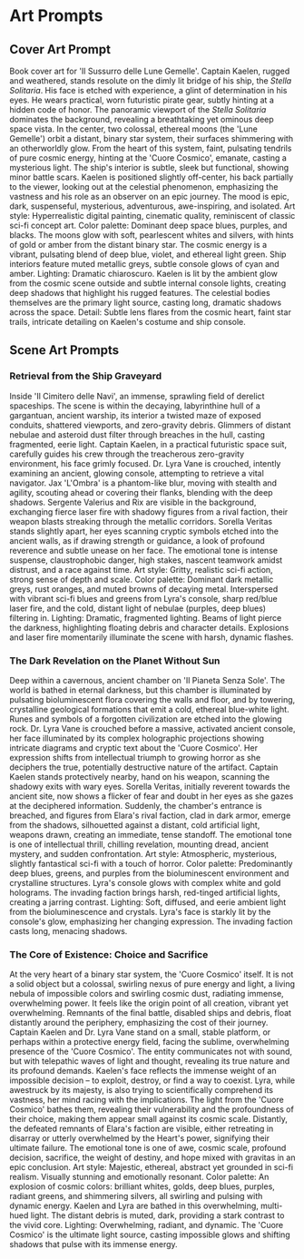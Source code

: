 # Art Prompts

## Cover Art Prompt

Book cover art for 'Il Sussurro delle Lune Gemelle'. Captain Kaelen, rugged and weathered, stands resolute on the dimly lit bridge of his ship, the *Stella Solitaria*. His face is etched with experience, a glint of determination in his eyes. He wears practical, worn futuristic pirate gear, subtly hinting at a hidden code of honor. The panoramic viewport of the *Stella Solitaria* dominates the background, revealing a breathtaking yet ominous deep space vista. In the center, two colossal, ethereal moons (the 'Lune Gemelle') orbit a distant, binary star system, their surfaces shimmering with an otherworldly glow. From the heart of this system, faint, pulsating tendrils of pure cosmic energy, hinting at the 'Cuore Cosmico', emanate, casting a mysterious light. The ship's interior is subtle, sleek but functional, showing minor battle scars. Kaelen is positioned slightly off-center, his back partially to the viewer, looking out at the celestial phenomenon, emphasizing the vastness and his role as an observer on an epic journey. The mood is epic, dark, suspenseful, mysterious, adventurous, awe-inspiring, and isolated. Art style: Hyperrealistic digital painting, cinematic quality, reminiscent of classic sci-fi concept art. Color palette: Dominant deep space blues, purples, and blacks. The moons glow with soft, pearlescent whites and silvers, with hints of gold or amber from the distant binary star. The cosmic energy is a vibrant, pulsating blend of deep blue, violet, and ethereal light green. Ship interiors feature muted metallic greys, subtle console glows of cyan and amber. Lighting: Dramatic chiaroscuro. Kaelen is lit by the ambient glow from the cosmic scene outside and subtle internal console lights, creating deep shadows that highlight his rugged features. The celestial bodies themselves are the primary light source, casting long, dramatic shadows across the space. Detail: Subtle lens flares from the cosmic heart, faint star trails, intricate detailing on Kaelen's costume and ship console.

## Scene Art Prompts

### Retrieval from the Ship Graveyard

Inside 'Il Cimitero delle Navi', an immense, sprawling field of derelict spaceships. The scene is within the decaying, labyrinthine hull of a gargantuan, ancient warship, its interior a twisted maze of exposed conduits, shattered viewports, and zero-gravity debris. Glimmers of distant nebulae and asteroid dust filter through breaches in the hull, casting fragmented, eerie light. Captain Kaelen, in a practical futuristic space suit, carefully guides his crew through the treacherous zero-gravity environment, his face grimly focused. Dr. Lyra Vane is crouched, intently examining an ancient, glowing console, attempting to retrieve a vital navigator. Jax 'L'Ombra' is a phantom-like blur, moving with stealth and agility, scouting ahead or covering their flanks, blending with the deep shadows. Sergente Valerius and Rix are visible in the background, exchanging fierce laser fire with shadowy figures from a rival faction, their weapon blasts streaking through the metallic corridors. Sorella Veritas stands slightly apart, her eyes scanning cryptic symbols etched into the ancient walls, as if drawing strength or guidance, a look of profound reverence and subtle unease on her face. The emotional tone is intense suspense, claustrophobic danger, high stakes, nascent teamwork amidst distrust, and a race against time. Art style: Gritty, realistic sci-fi action, strong sense of depth and scale. Color palette: Dominant dark metallic greys, rust oranges, and muted browns of decaying metal. Interspersed with vibrant sci-fi blues and greens from Lyra's console, sharp red/blue laser fire, and the cold, distant light of nebulae (purples, deep blues) filtering in. Lighting: Dramatic, fragmented lighting. Beams of light pierce the darkness, highlighting floating debris and character details. Explosions and laser fire momentarily illuminate the scene with harsh, dynamic flashes.

### The Dark Revelation on the Planet Without Sun

Deep within a cavernous, ancient chamber on 'Il Pianeta Senza Sole'. The world is bathed in eternal darkness, but this chamber is illuminated by pulsating bioluminescent flora covering the walls and floor, and by towering, crystalline geological formations that emit a cold, ethereal blue-white light. Runes and symbols of a forgotten civilization are etched into the glowing rock. Dr. Lyra Vane is crouched before a massive, activated ancient console, her face illuminated by its complex holographic projections showing intricate diagrams and cryptic text about the 'Cuore Cosmico'. Her expression shifts from intellectual triumph to growing horror as she deciphers the true, potentially destructive nature of the artifact. Captain Kaelen stands protectively nearby, hand on his weapon, scanning the shadowy exits with wary eyes. Sorella Veritas, initially reverent towards the ancient site, now shows a flicker of fear and doubt in her eyes as she gazes at the deciphered information. Suddenly, the chamber's entrance is breached, and figures from Elara's rival faction, clad in dark armor, emerge from the shadows, silhouetted against a distant, cold artificial light, weapons drawn, creating an immediate, tense standoff. The emotional tone is one of intellectual thrill, chilling revelation, mounting dread, ancient mystery, and sudden confrontation. Art style: Atmospheric, mysterious, slightly fantastical sci-fi with a touch of horror. Color palette: Predominantly deep blues, greens, and purples from the bioluminescent environment and crystalline structures. Lyra's console glows with complex white and gold holograms. The invading faction brings harsh, red-tinged artificial lights, creating a jarring contrast. Lighting: Soft, diffused, and eerie ambient light from the bioluminescence and crystals. Lyra's face is starkly lit by the console's glow, emphasizing her changing expression. The invading faction casts long, menacing shadows.

### The Core of Existence: Choice and Sacrifice

At the very heart of a binary star system, the 'Cuore Cosmico' itself. It is not a solid object but a colossal, swirling nexus of pure energy and light, a living nebula of impossible colors and swirling cosmic dust, radiating immense, overwhelming power. It feels like the origin point of all creation, vibrant yet overwhelming. Remnants of the final battle, disabled ships and debris, float distantly around the periphery, emphasizing the cost of their journey. Captain Kaelen and Dr. Lyra Vane stand on a small, stable platform, or perhaps within a protective energy field, facing the sublime, overwhelming presence of the 'Cuore Cosmico'. The entity communicates not with sound, but with telepathic waves of light and thought, revealing its true nature and its profound demands. Kaelen's face reflects the immense weight of an impossible decision – to exploit, destroy, or find a way to coexist. Lyra, while awestruck by its majesty, is also trying to scientifically comprehend its vastness, her mind racing with the implications. The light from the 'Cuore Cosmico' bathes them, revealing their vulnerability and the profoundness of their choice, making them appear small against its cosmic scale. Distantly, the defeated remnants of Elara's faction are visible, either retreating in disarray or utterly overwhelmed by the Heart's power, signifying their ultimate failure. The emotional tone is one of awe, cosmic scale, profound decision, sacrifice, the weight of destiny, and hope mixed with gravitas in an epic conclusion. Art style: Majestic, ethereal, abstract yet grounded in sci-fi realism. Visually stunning and emotionally resonant. Color palette: An explosion of cosmic colors: brilliant whites, golds, deep blues, purples, radiant greens, and shimmering silvers, all swirling and pulsing with dynamic energy. Kaelen and Lyra are bathed in this overwhelming, multi-hued light. The distant debris is muted, dark, providing a stark contrast to the vivid core. Lighting: Overwhelming, radiant, and dynamic. The 'Cuore Cosmico' is the ultimate light source, casting impossible glows and shifting shadows that pulse with its immense energy.

